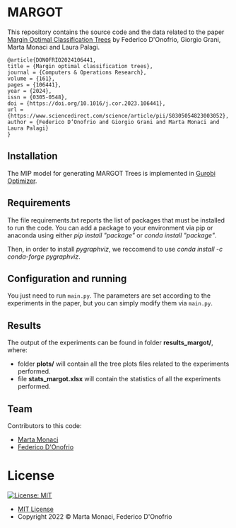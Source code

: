 # MARGOT

This repository contains the source code and the data related to the paper [Margin Optimal Classification Trees](https://arxiv.org/abs/2210.10567)
by Federico D'Onofrio, Giorgio Grani, Marta Monaci and Laura Palagi.

```
@article{DONOFRIO2024106441,
title = {Margin optimal classification trees},
journal = {Computers & Operations Research},
volume = {161},
pages = {106441},
year = {2024},
issn = {0305-0548},
doi = {https://doi.org/10.1016/j.cor.2023.106441},
url = {https://www.sciencedirect.com/science/article/pii/S0305054823003052},
author = {Federico D’Onofrio and Giorgio Grani and Marta Monaci and Laura Palagi}
}
```

## Installation

The MIP model for generating MARGOT Trees is implemented in [Gurobi Optimizer](https://www.gurobi.com/solutions/gurobi-optimizer/).

## Requirements

The file requirements.txt reports the list of packages that must be installed to run the code. You can add a package to your environment via pip or anaconda using either _pip install "package"_ or _conda install "package"_. 

Then, in order to install _pygraphviz_, we reccomend to use _conda install -c conda-forge pygraphviz_.

## Configuration and running

You just need to run `main.py`. 
The parameters are set according to the experiments in the paper, but you can simply modify them via `main.py`. 

## Results

The output of the experiments can be found in folder **results_margot/**, where:

- folder **plots/** will contain all the tree plots files related to the experiments performed.
- file **stats_margot.xlsx** will contain the statistics of all the experiments performed.

## Team

Contributors to this code:

* [Marta Monaci](https://github.com/m-monaci)
* [Federico D'Onofrio](https://github.com/fededonofrio)

# License

[![License: MIT](https://img.shields.io/badge/License-MIT-yellow.svg)](https://opensource.org/licenses/MIT)

* [MIT License](https://opensource.org/licenses/mit-license.php)
* Copyright 2022 © Marta Monaci, Federico D'Onofrio
